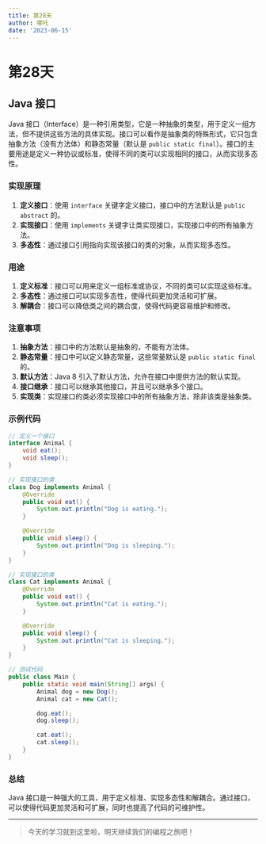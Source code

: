 ```yaml
---
title: 第28天
author: 哪吒
date: '2023-06-15'
---
```


# 第28天


## Java 接口

Java 接口（Interface）是一种引用类型，它是一种抽象的类型，用于定义一组方法，但不提供这些方法的具体实现。接口可以看作是抽象类的特殊形式，它只包含抽象方法（没有方法体）和静态常量（默认是 `public static final`）。接口的主要用途是定义一种协议或标准，使得不同的类可以实现相同的接口，从而实现多态性。

### 实现原理

1. **定义接口**：使用 `interface` 关键字定义接口，接口中的方法默认是 `public abstract` 的。
2. **实现接口**：使用 `implements` 关键字让类实现接口，实现接口中的所有抽象方法。
3. **多态性**：通过接口引用指向实现该接口的类的对象，从而实现多态性。

### 用途

1. **定义标准**：接口可以用来定义一组标准或协议，不同的类可以实现这些标准。
2. **多态性**：通过接口可以实现多态性，使得代码更加灵活和可扩展。
3. **解耦合**：接口可以降低类之间的耦合度，使得代码更容易维护和修改。

### 注意事项

1. **抽象方法**：接口中的方法默认是抽象的，不能有方法体。
2. **静态常量**：接口中可以定义静态常量，这些常量默认是 `public static final` 的。
3. **默认方法**：Java 8 引入了默认方法，允许在接口中提供方法的默认实现。
4. **接口继承**：接口可以继承其他接口，并且可以继承多个接口。
5. **实现类**：实现接口的类必须实现接口中的所有抽象方法，除非该类是抽象类。

### 示例代码

```java
// 定义一个接口
interface Animal {
    void eat();
    void sleep();
}

// 实现接口的类
class Dog implements Animal {
    @Override
    public void eat() {
        System.out.println("Dog is eating.");
    }

    @Override
    public void sleep() {
        System.out.println("Dog is sleeping.");
    }
}

// 实现接口的类
class Cat implements Animal {
    @Override
    public void eat() {
        System.out.println("Cat is eating.");
    }

    @Override
    public void sleep() {
        System.out.println("Cat is sleeping.");
    }
}

// 测试代码
public class Main {
    public static void main(String[] args) {
        Animal dog = new Dog();
        Animal cat = new Cat();

        dog.eat();
        dog.sleep();

        cat.eat();
        cat.sleep();
    }
}

```

### 总结

Java 接口是一种强大的工具，用于定义标准、实现多态性和解耦合。通过接口，可以使得代码更加灵活和可扩展，同时也提高了代码的可维护性。



---

> 今天的学习就到这里啦，明天继续我们的编程之旅吧！